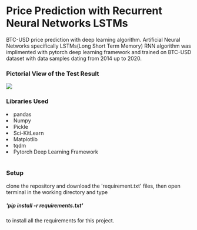 <h1> Price Prediction with Recurrent Neural Networks LSTMs </h1>

BTC-USD price prediction with deep learning algorithm.
Artificial Neural Networks specifically LSTMs(Long Short Term Memory) RNN algorithm was implimented with pytorch deep learning framework and trained on BTC-USD dataset with data samples dating from 2014 up to 2020.

<h3>Pictorial View of the Test Result</h3>
<img src="https://user-images.githubusercontent.com/70514310/138338315-55c31302-0a94-4591-a2d4-5f0156c52331.jpg">

<br>
<h3> Libraries Used </h3>
</ul>
    <li>pandas</li>
    <li>Numpy</li>
    <li>Pickle</li>
    <li>Sci-KitLearn</li>
    <li>Matplotlib</li>
    <li>tqdm</li>
    <li>Pytorch Deep Learning Framework</li>
</ul>
<br>
<h3>Setup</h3>
clone the repository and download the 'requirement.txt' files, then open terminal in the working directory and  type <h5>'pip install -r requirements.txt'</h5> to install all the requirements for this project.
